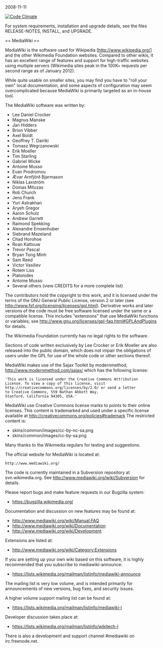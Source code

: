 2008-11-11

[![Code Climate](https://codeclimate.com/repos/52fbebbee30ba028c40026ae/badges/c8dd65a2f35624eae8ec/gpa.png)](https://codeclimate.com/repos/52fbebbee30ba028c40026ae/feed)

For system requirements, installation and upgrade details, see the files 
RELEASE-NOTES, INSTALL, and UPGRADE.

== MediaWiki ==

MediaWiki is the software used for Wikipedia [http://www.wikipedia.org/] and the
other Wikimedia Foundation websites. Compared to other wikis, it has an
excellent range of features and support for high-traffic websites using
multiple servers (Wikimedia sites peak in the 100K+ requests per second range
as of January 2012).

While quite usable on smaller sites, you may find you have to "roll your own"
local documentation, and some aspects of configuration may seem overcomplicated
because MediaWiki is primarily targeted as an in-house tool.

The MediaWiki software was written by:
* Lee Daniel Crocker
* Magnus Manske
* Jan Hidders
* Brion Vibber
* Axel Boldt
* Geoffrey T. Dairiki
* Tomasz Wegrzanowski
* Erik Moeller
* Tim Starling
* Gabriel Wicke
* Antoine Musso
* Evan Prodromou
* Ævar Arnfjörð Bjarmason
* Niklas Laxström
* Domas Mituzas
* Rob Church
* Jens Frank
* Yuri Astrakhan
* Aryeh Gregor
* Aaron Schulz
* Andrew Garrett
* Raimond Spekking
* Alexandre Emsenhuber
* Siebrand Mazeland
* Chad Horohoe
* Roan Kattouw
* Trevor Pascal
* Bryan Tong Minh
* Sam Reed
* Victor Vasiliev
* Rotem Liss
* Platonides
* Antoine Musso
* Several others (view CREDITS for a more complete list)

The contributors hold the copyright to this work, and it is licensed under the
terms of the GNU General Public License, version 2 or later (see
http://www.fsf.org/licensing/licenses/gpl.html). Derivative works and later
versions of the code must be free software licensed under the same or a
compatible license. This includes "extensions" that use MediaWiki functions or
variables; see http://www.gnu.org/licenses/gpl-faq.html#GPLAndPlugins for
details.

The Wikimedia Foundation currently has no legal rights to the software.

Sections of code written exclusively by Lee Crocker or Erik Moeller are also
released into the public domain, which does not impair the obligations of users
under the GPL for use of the whole code or other sections thereof.

MediaWiki makes use of the Sajax Toolkit by modernmethod, 
http://www.modernmethod.com/sajax/ which has the following license:

	'This work is licensed under the Creative Commons Attribution
	License. To view a copy of this license, visit
	http://creativecommons.org/licenses/by/2.0/ or send a letter
	to Creative Commons, 559 Nathan Abbott Way,
	Stanford, California 94305, USA.'

MediaWiki use Creative Commons license marks to points to their online
licenses. This content is trademarked and used under a specific license
available at http://creativecommons.org/policies#trademark
The restricted content is:

* skins/common/images/cc-by-nc-sa.png
* skins/common/images/cc-by-sa.png

Many thanks to the Wikimedia regulars for testing and suggestions.

The official website for MediaWiki is located at:

	http://www.mediawiki.org/

The code is currently maintained in a Subversion repository at
svn.wikimedia.org. See http://www.mediawiki.org/wiki/Subversion for details.

Please report bugs and make feature requests in our Bugzilla system:

* https://bugzilla.wikimedia.org/

Documentation and discussion on new features may be found at:

* http://www.mediawiki.org/wiki/Manual:FAQ
* http://www.mediawiki.org/wiki/Documentation
* http://www.mediawiki.org/wiki/Development

Extensions are listed at:

* http://www.mediawiki.org/wiki/Category:Extensions

If you are setting up your own wiki based on this software, it is highly
recommended that you subscribe to mediawiki-announce:

* https://lists.wikimedia.org/mailman/listinfo/mediawiki-announce

The mailing list is very low volume, and is intended primarily for announcements
of new versions, bug fixes, and security issues.

A higher volume support mailing list can be found at:

* https://lists.wikimedia.org/mailman/listinfo/mediawiki-l

Developer discussion takes place at:



* https://lists.wikimedia.org/mailman/listinfo/wikitech-l

There is also a development and support channel #mediawiki on irc.freenode.net.
